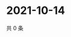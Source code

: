# 2021-10-14

共 0 条

<!-- BEGIN WEIBO -->
<!-- 最后更新时间 Thu Oct 14 2021 18:00:52 GMT+0800 (China Standard Time) -->

<!-- END WEIBO -->

